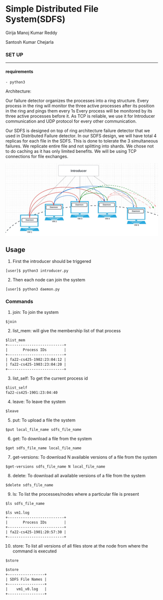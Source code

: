# Simple Distributed File System(SDFS)

Girija Manoj Kumar Reddy

Santosh Kumar Chejarla




### SET UP
---
 #### requirements
    - python3


Architecture:

Our failure detector organizes the processes into a ring structure. Every process in the ring will monitor the three active processes after its position in the ring and pings them every 1s Every process will be monitored by its three active processes before it. As TCP is reliable, we use it for Introducer communication and UDP protocol for every other communication.

Our SDFS is designed on top of ring architecture failure detector that we used in Distributed Failure detector. In our SDFS design, we will have total 4 replicas for each file in the SDFS. This is done to tolerate the 3 simultaneous failures. We replicate entire file and not splitting into shards. We chose not to do caching as it has only limited benefits. We will be using TCP connections for file exchanges.


![alt text](arch.jpeg)


## Usage

1. First the introducer should be triggered

```
[user]$ python3 introducer.py
```

2. Then each node can join the system

```
[user]$ python3 daemon.py
```

### Commands

1. join: To join the system

```
$join
```

2. list_mem: will give the membership list of that process

```
$list_mem
+--------------------------+
|       Process IDs        |
+--------------------------+
| fa22-cs425-1902:23:04:12 |
| fa22-cs425-1903:23:04:20 |
+--------------------------+
```

3. list_self: To get the current process id

```
$list_self
fa22-cs425-1901:23:04:40
```

4. leave: To leave the system

```
$leave
```

5. put: To upload a file the system

```
$put local_file_name sdfs_file_name
```

6. get: To download a file from the system
```
$get sdfs_file_name local_file_name
```

7. get-versions: To download N available versions of a file from the system
```
$get-versions sdfs_file_name N local_file_name
```

8. delete: To download all available versions of a file from the system
```
$delete sdfs_file_name
```

9. ls: To list the processes/nodes where a particular file is present
```
$ls sdfs_file_name
```
```
$ls vm1.log
+--------------------------+
|       Process IDs        |
+--------------------------+
| fa22-cs425-1901:20:57:30 |
+--------------------------+
```

10. store: To list all versions of all files store at the node from where the command is executed
```
$store
```
```
$store
+-----------------+
| SDFS File Names |
+-----------------+
|    vm1_v0.log   |
+-----------------+
```
